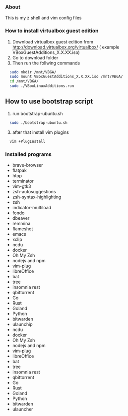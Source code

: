 ### About
This is my z shell and vim config files

### How to install virtualbox guest edition
1. Download virtualbox guest edition from http://download.virtualbox.org/virtualbox/ ( example VBoxGuestAdditions_X.X.XX.iso)
2. Go to download folder
3. Then run the follwing commands
```bash
  sudo mkdir /mnt/VBGA/
  sudo mount VBoxGuestAdditions_X.X.XX.iso /mnt/VBGA/
  cd /mnt/VBGA/
  sudo ./VBoxLinuxAdditions.run
```

## How to use bootstrap script
1. run bootstrap-ubuntu.sh
```bash
  sudo ./bootstrap-ubuntu.sh
```
3. after that install vim plugins
```bash
  vim +PlugInstall
```

### Installed programs
- brave-browser
- flatpak
- htop
- terminator
- vim-gtk3
- zsh-autosuggestions
- zsh-syntax-highlighting
- zsh
- indicator-multiload
- fondo
- dbeaver
- remmina
- flameshot
- emacs
- xclip
- ncdu
- docker
- Oh My Zsh
- nodejs and npm
- vim-plug
- libreOffice
- bat
- tree
- insomnia rest
- qbittorrent
- Go
- Rust
- Goland
- Python
- bitwarden
- ulaunchip
- ncdu
- docker
- Oh My Zsh
- nodejs and npm
- vim-plug
- libreOffice
- bat
- tree
- insomnia rest
- qbittorrent
- Go
- Rust
- Goland
- Python
- bitwarden
- ulauncher
